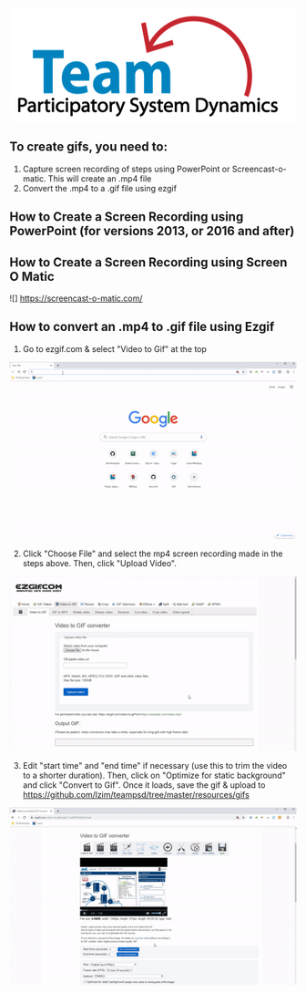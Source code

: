<img src = "https://github.com/lzim/teampsd/blob/teampsd_style/teampsd_logo/team_psd_logo_sm.png"
     height = "200" width = "600">  
     
## To create gifs, you need to:
1. Capture screen recording of steps using PowerPoint or Screencast-o-matic. This will create an .mp4 file
2. Convert the .mp4 to a .gif file using ezgif

## How to Create a Screen Recording using PowerPoint (for versions 2013, or 2016 and after)


## How to Create a Screen Recording using Screen O Matic

![] https://screencast-o-matic.com/

## How to convert an .mp4 to .gif file using Ezgif
1. Go to ezgif.com & select "Video to Gif" at the top

![](https://github.com/lzim/teampsd/blob/master/resources/gif_guide/ezgif_how_to_1.gif)  

2. Click "Choose File" and select the mp4 screen recording made in the steps above. Then, click "Upload Video".

![](https://github.com/lzim/teampsd/blob/master/resources/gif_guide/ezgif_how_to_2.gif)  

3. Edit "start time" and "end time" if necessary (use this to trim the video to a shorter duration). Then, click on "Optimize for static background" and click "Convert to Gif". Once it loads, save the gif & upload to https://github.com/lzim/teampsd/tree/master/resources/gifs

![](https://github.com/lzim/teampsd/blob/master/resources/gif_guide/ezgif_how_to_3.gif)  

